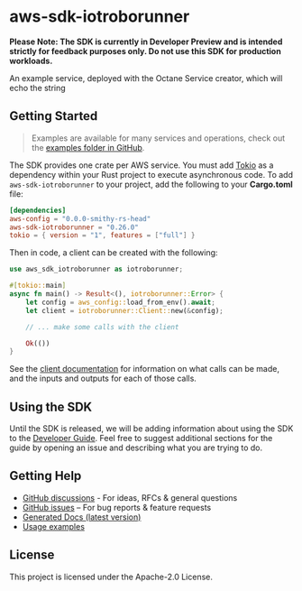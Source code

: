 # aws-sdk-iotroborunner

**Please Note: The SDK is currently in Developer Preview and is intended strictly for
feedback purposes only. Do not use this SDK for production workloads.**

An example service, deployed with the Octane Service creator, which will echo the string

## Getting Started

> Examples are available for many services and operations, check out the
> [examples folder in GitHub](https://github.com/awslabs/aws-sdk-rust/tree/main/examples).

The SDK provides one crate per AWS service. You must add [Tokio](https://crates.io/crates/tokio)
as a dependency within your Rust project to execute asynchronous code. To add `aws-sdk-iotroborunner` to
your project, add the following to your **Cargo.toml** file:

```toml
[dependencies]
aws-config = "0.0.0-smithy-rs-head"
aws-sdk-iotroborunner = "0.26.0"
tokio = { version = "1", features = ["full"] }
```

Then in code, a client can be created with the following:

```rust
use aws_sdk_iotroborunner as iotroborunner;

#[tokio::main]
async fn main() -> Result<(), iotroborunner::Error> {
    let config = aws_config::load_from_env().await;
    let client = iotroborunner::Client::new(&config);

    // ... make some calls with the client

    Ok(())
}
```

See the [client documentation](https://docs.rs/aws-sdk-iotroborunner/latest/aws_sdk_iotroborunner/client/struct.Client.html)
for information on what calls can be made, and the inputs and outputs for each of those calls.

## Using the SDK

Until the SDK is released, we will be adding information about using the SDK to the
[Developer Guide](https://docs.aws.amazon.com/sdk-for-rust/latest/dg/welcome.html). Feel free to suggest
additional sections for the guide by opening an issue and describing what you are trying to do.

## Getting Help

* [GitHub discussions](https://github.com/awslabs/aws-sdk-rust/discussions) - For ideas, RFCs & general questions
* [GitHub issues](https://github.com/awslabs/aws-sdk-rust/issues/new/choose) – For bug reports & feature requests
* [Generated Docs (latest version)](https://awslabs.github.io/aws-sdk-rust/)
* [Usage examples](https://github.com/awslabs/aws-sdk-rust/tree/main/examples)

## License

This project is licensed under the Apache-2.0 License.

